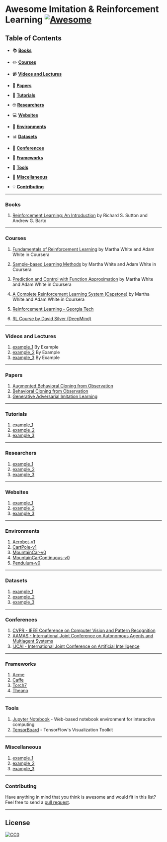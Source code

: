 # Awesome Imitation & Reinforcement Learning [![Awesome](https://cdn.rawgit.com/sindresorhus/awesome/d7305f38d29fed78fa85652e3a63e154dd8e8829/media/badge.svg)](https://github.com/sindresorhus/awesome)

## Table of Contents

* :books: **[Books](#books)**

* :pencil2: **[Courses](#courses)**  

* :video_camera: **[Videos and Lectures](#videos-and-lectures)**  

* :pencil: **[Papers](#papers)**  

* :blue_book: **[Tutorials](#tutorials)**  

* :nerd_face: **[Researchers](#researchers)**  

* :computer: **[Websites](#websites)**  

* :game_die: **[Environments](#environments)**

* :bar_chart: **[Datasets](#datasets)**

* :loudspeaker: **[Conferences](#Conferences)**

* :vertical_traffic_light: **[Frameworks](#frameworks)**  

* :toolbox: **[Tools](#tools)**  

* :satellite: **[Miscellaneous](#miscellaneous)**  

* :bulb: **[Contributing](#contributing)** 

---
### Books

1.  [Reinforcement Learning: An Introduction](http://incompleteideas.net/book/RLbook2020.pdf) by Richard S. Sutton and Andrew G. Barto

--- 
### Courses

1. [Fundamentals of Reinforcement Learning](https://www.coursera.org/learn/fundamentals-of-reinforcement-learning) by Martha White and Adam White in Coursera

2. [Sample-based Learning Methods](https://www.coursera.org/learn/sample-based-learning-methods?) by Martha White and Adam White in Coursera

3. [Prediction and Control with Function Approximation](https://www.coursera.org/learn/prediction-control-function-approximation?) by Martha White and Adam White in Coursera

4. [A Complete Reinforcement Learning System (Capstone)](https://www.coursera.org/learn/complete-reinforcement-learning-system?) by Martha White and Adam White in Coursera

5. [Reinforcement Learning - Georgia Tech](https://classroom.udacity.com/courses/ud600)

6. [RL Course by David Silver (DeepMind)](https://www.youtube.com/watch?v=2pWv7GOvuf0&list=PLqYmG7hTraZBiG_XpjnPrSNw-1XQaM_gB)

---
### Videos and Lectures

1.  [example_1](https://www.youtube.com/) By Example
2.  [example_2](https://www.youtube.com/) By Example
3.  [example_3](https://www.youtube.com/) By Example

---
### Papers

1.  [Augmented Behavioral Cloning from Observation](https://arxiv.org/abs/2004.13529)
2.  [Behavioral Cloning from Observation](https://arxiv.org/abs/1805.01954)
3.  [Generative Adversarial Imitation Learning](https://arxiv.org/abs/1606.03476)

---
### Tutorials

1.  [example_1](http://example.pdf)
2.  [example_2](http://example.pdf)
3.  [example_3](http://example.pdf)

---
### Researchers

1. [example_1](http://example.com)
2. [example_2](http://example.com)
3. [example_3](http://example.com)

---
### Websites

1. [example_1](http://example.com)
2. [example_2](http://example.com)
3. [example_3](http://example.com)

---
### Environments

1. [Acrobot-v1](https://gym.openai.com/envs/Acrobot-v1/)
2. [CartPole-v1](https://gym.openai.com/envs/CartPole-v1/)
3. [MountainCar-v0](https://gym.openai.com/envs/MountainCar-v0/)
4. [MountainCarContinuous-v0](https://gym.openai.com/envs/MountainCarContinuous-v0/)
5. [Pendulum-v0](https://gym.openai.com/envs/Pendulum-v0/)

---
### Datasets

1. [example_1](http://example.com)
2. [example_2](http://example.com)
3. [example_3](http://example.com)

---
### Conferences

1. [CVPR - IEEE Conference on Computer Vision and Pattern Recognition](http://cvpr2018.thecvf.com)
2. [AAMAS - International Joint Conference on Autonomous Agents and Multiagent Systems](http://celweb.vuse.vanderbilt.edu/aamas18/)
3. [IJCAI - 	International Joint Conference on Artificial Intelligence](https://www.ijcai-18.org/)

---
### Frameworks

1.  [Acme](https://deepmind.com/research/publications/Acme)  
2.  [Caffe](http://caffe.berkeleyvision.org/)  
3.  [Torch7](http://torch.ch/)  
4.  [Theano](http://deeplearning.net/software/theano/)

---
### Tools

1.  [Jupyter Notebook](http://jupyter.org) - Web-based notebook environment for interactive computing
2.  [TensorBoard](https://github.com/tensorflow/tensorboard) - TensorFlow's Visualization Toolkit

---
### Miscellaneous

1. [example_1](http://example.com)
2. [example_2](http://example.com)
3. [example_3](http://example.com)

-----
### Contributing
Have anything in mind that you think is awesome and would fit in this list? Feel free to send a [pull request](https://github.com/jrzmnt/Awesome-RL-IL/pulls).

-----
## License

[![CC0](http://i.creativecommons.org/p/zero/1.0/88x31.png)](http://creativecommons.org/publicdomain/zero/1.0/)

